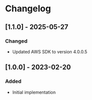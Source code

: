 # Changelog

## [1.1.0] - 2025-05-27
### Changed
- Updated AWS SDK to version 4.0.0.5

## [1.0.0] - 2023-02-20
### Added
- Initial implementation 
